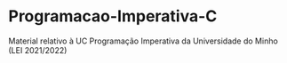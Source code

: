 # Programacao-Imperativa-C
Material relativo à UC Programação Imperativa da Universidade do Minho (LEI 2021/2022)

